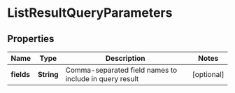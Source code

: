 # ListResultQueryParameters

## Properties
Name | Type | Description | Notes
------------ | ------------- | ------------- | -------------
**fields** | **String** | Comma-separated field names to include in query result |  [optional]
